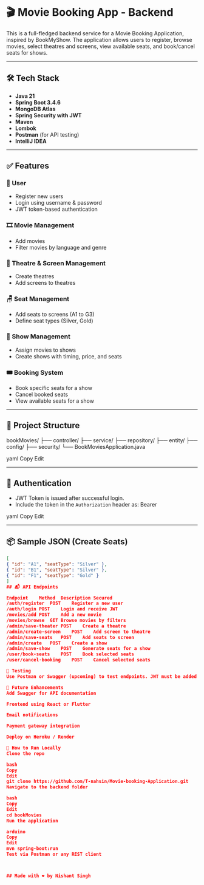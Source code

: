 # 🎬 Movie Booking App - Backend

This is a full-fledged backend service for a Movie Booking Application, inspired by BookMyShow. The application allows users to register, browse movies, select theatres and screens, view available seats, and book/cancel seats for shows.

---

## 🛠️ Tech Stack

- **Java 21**
- **Spring Boot 3.4.6**
- **MongoDB Atlas**
- **Spring Security with JWT**
- **Maven**
- **Lombok**
- **Postman** (for API testing)
- **IntelliJ IDEA**

---

## ✅ Features

### 👤 User
- Register new users
- Login using username & password
- JWT token-based authentication

### 🎞️ Movie Management
- Add movies
- Filter movies by language and genre

### 🏢 Theatre & Screen Management
- Create theatres
- Add screens to theatres

### 🪑 Seat Management
- Add seats to screens (A1 to G3)
- Define seat types (Silver, Gold)

### 📅 Show Management
- Assign movies to shows
- Create shows with timing, price, and seats

### 🎟️ Booking System
- Book specific seats for a show
- Cancel booked seats
- View available seats for a show

---

## 🧩 Project Structure

bookMovies/
├── controller/
├── service/
├── repository/
├── entity/
├── config/
├── security/
└── BookMoviesApplication.java

yaml
Copy
Edit

---

## 🔐 Authentication

- JWT Token is issued after successful login.
- Include the token in the `Authorization` header as:
Bearer <token>

yaml
Copy
Edit

---

## 📦 Sample JSON (Create Seats)

```json
[
{ "id": "A1", "seatType": "Silver" },
{ "id": "B1", "seatType": "Silver" },
{ "id": "F1", "seatType": "Gold" }
]
## 📬 API Endpoints

Endpoint	Method	Description	Secured
/auth/register	POST	Register a new user	
/auth/login	POST	Login and receive JWT	
/movies/add	POST	Add a new movie	
/movies/browse	GET	Browse movies by filters	
/admin/save-theater	POST	Create a theatre	
/admin/create-screen	POST	Add screen to theatre	
/admin/save-seats	POST	Add seats to screen	
/admin/create	POST	Create a show	
/admin/save-show	POST	Generate seats for a show	
/user/book-seats	POST	Book selected seats	
/user/cancel-booking	POST	Cancel selected seats	

🧪 Testing
Use Postman or Swagger (upcoming) to test endpoints. JWT must be added to headers for secured routes.

🚀 Future Enhancements
Add Swagger for API documentation

Frontend using React or Flutter

Email notifications

Payment gateway integration

Deploy on Heroku / Render

📂 How to Run Locally
Clone the repo

bash
Copy
Edit
git clone https://github.com/T-nahsin/Movie-booking-Application.git
Navigate to the backend folder

bash
Copy
Edit
cd bookMovies
Run the application

arduino
Copy
Edit
mvn spring-boot:run
Test via Postman or any REST client



## Made with ❤️ by Nishant Singh

